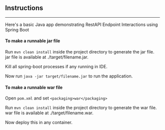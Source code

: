 ## Instructions
---
Here's a basic Java app demonstrating RestAPI Endpoint Interactions using Spring Boot

#### To make a runnable jar file
Run `mvn clean install` inside the project directory to generate the jar file. jar file is available at ./target/filename.jar.

Kill all spring-boot processes if any running in IDE.

Now run `java -jar target/filename.jar` to run the application.

#### To make a runnable war file

Open `pom.xml` and set `<packaging>war</packaging>`

Run `mvn clean install` inside the project directory to generate the war file. war file is available at ./target/filename.war.

Now deploy this in any container.
